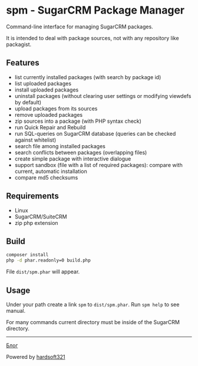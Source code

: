 # spm - SugarCRM Package Manager

Command-line interface for managing SugarCRM packages.

It is intended to deal with package sources, not with any repository like packagist.

## Features

* list currently installed packages (with search by package id)
* list uploaded packages
* install uploaded packages
* uninstall packages (without clearing user settings or modifying viewdefs by default)
* upload packages from its sources
* remove uploaded packages
* zip sources into a package (with PHP syntax check)
* run Quick Repair and Rebuild
* run SQL-queries on SugarCRM database (queries can be checked against whitelist)
* search file among installed packages
* search conflicts between packages (overlapping files)
* create simple package with interactive dialogue
* support sandbox (file with a list of required packages): compare with current, automatic installation
* compare md5 checksums

## Requirements

* Linux
* SugarCRM/SuiteCRM
* zip php extension

## Build
```sh
composer install
php -d phar.readonly=0 build.php
```
File `dist/spm.phar` will appear.

## Usage

Under your path create a link `spm` to `dist/spm.phar`.
Run `spm help` to see manual.

For many commands current directory must be inside of the SugarCRM directory.

---

[Блог](http://blog321.ru/sugarcrm-packages-and-git/)

Powered by [hardsoft321](http://hardsoft321.org/)
